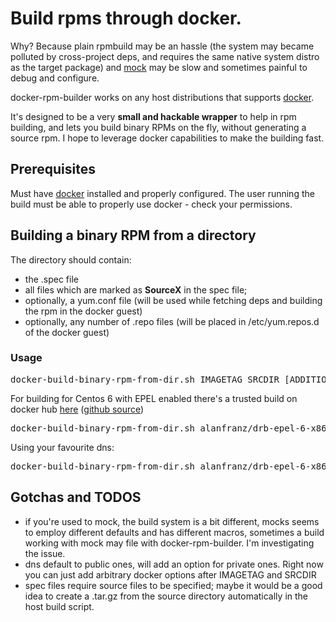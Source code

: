 # Build rpms through docker.

Why? Because plain rpmbuild may be an hassle (the system may became polluted by cross-project deps, and requires the same native system distro as the target package) and [mock](https://fedoraproject.org/wiki/Projects/Mock) may be slow and sometimes painful to debug and configure.

docker-rpm-builder works on any host distributions that supports [docker](https://www.docker.com/).

It's designed to be a very **small and hackable wrapper** to help in rpm building, and lets you build binary RPMs on the fly, without generating a source rpm. I hope to leverage docker capabilities to make the building fast.


## Prerequisites

Must have [docker](https://www.docker.com/) installed and properly configured. The user running the build must be able to properly use docker - check your permissions.

## Building a binary RPM from a directory

The directory should contain:
* the .spec file
* all files which are marked as **SourceX** in the spec file;
* optionally, a yum.conf file (will be used while fetching deps and building the rpm in the docker guest)
* optionally, any number of .repo files (will be placed in /etc/yum.repos.d of the docker guest)

### Usage

<pre>
docker-build-binary-rpm-from-dir.sh IMAGETAG SRCDIR [ADDITIONAL_DOCKER_OPTIONS]
</pre>

For building for Centos 6 with EPEL enabled there's a trusted build on docker hub [here](https://registry.hub.docker.com/u/alanfranz/drb-epel-6-x86-64/) ([github source](https://github.com/alanfranz/docker-rpm-builder-configurations))

<pre>
docker-build-binary-rpm-from-dir.sh alanfranz/drb-epel-6-x86-64:latest FULL_PATH_TO_SRC_DIR
</pre>

Using your favourite dns:

<pre>
docker-build-binary-rpm-from-dir.sh alanfranz/drb-epel-6-x86-64:latest FULL_PATH_TO_SRC_DIR --dns=192.168.1.1
</pre>

## Gotchas and TODOS
* if you're used to mock, the build system is a bit different, mocks seems to employ different defaults and has different macros, sometimes a build working with mock may file with docker-rpm-builder. I'm investigating the issue.
* dns default to public ones, will add an option for private ones. Right now you can just add arbitrary docker options after IMAGETAG and SRCDIR
* spec files require source files to be specified; maybe it would be a good idea to create a .tar.gz from the source directory automatically in the host build script.


